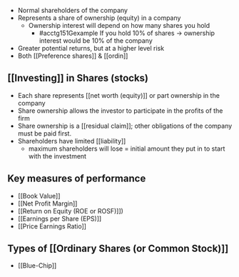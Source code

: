 - Normal shareholders of the company
- Represents a share of ownership (equity) in a company
	- Ownership interest will depend on how many shares you hold
		- #acctg151Gexample If you hold 10% of shares $\rightarrow$ ownership interest would be 10% of the company
- Greater potential returns, but at a higher level risk
- Both [[Preference shares]] & [[ordin]]
## [[Investing]] in Shares (stocks)
- Each share represents [[net worth (equity)]] or part ownership in the company
- Share ownership allows the investor to participate in the profits of the firm
- Share ownership is a [[residual claim]]; other obligations of the company must be paid first.
- Shareholders have limited [[liability]]
	- maximum shareholders will lose = initial amount they put in to start with the investment
## Key measures of performance
- [[Book Value]]
- [[Net Profit Margin]]
- [[Return on Equity (ROE or ROSF)]])
- [[Earnings per Share (EPS)]]
- [[Price Earnings Ratio]]
## Types of [[Ordinary Shares (or Common Stock)]]
- [[Blue-Chip]]